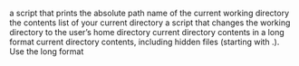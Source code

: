 a script that prints the absolute path name of the current working directory
 the contents list of your current directory
 a script that changes the working directory to the user’s home directory
 current directory contents in a long format
current directory contents, including hidden files (starting with .). Use the long format
